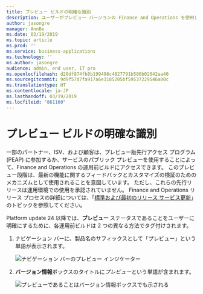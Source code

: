 ```yaml
---
title: プレビュー ビルドの明確な識別
description: ユーザーがプレビュー バージョンの Finance and Operations を使用しているときにそれを認識していることを確認します。
author: jasongre
manager: AnnBe
ms.date: 03/19/2019
ms.topic: article
ms.prod: ''
ms.service: business-applications
ms.technology: ''
ms.author: jasongre
audience: admin, end user, IT pro
ms.openlocfilehash: d20df874fb8b199496c4827791b586b02642aa40
ms.sourcegitcommit: 9d9f57d7fa917a6e3185205bf59537229546a00c
ms.translationtype: HT
ms.contentlocale: ja-JP
ms.lasthandoff: 03/19/2019
ms.locfileid: "861160"
---
```

# <a name="clear-identification-of-preview-builds"></a>プレビュー ビルドの明確な識別

一部のパートナー、ISV、および顧客は、プレビュー版先行アクセス プログラム (PEAP) に参加するか、サービスのパブリック プレビューを使用することによって、Finance and Operations の運用前ビルドにアクセスできます。 このプレビュー段階は、最新の機能に関するフィードバックとカスタマイズの検証のためのメカニズムとして使用されることを意図しています。 ただし、これらの先行リリースは運用環境での使用を承認されていません。 Finance and Operations リリース プロセスの詳細については、「[標準および最初のリリース サービス更新](https://docs.microsoft.com/dynamics365/unified-operations/fin-and-ops/get-started/public-preview-releases)」のトピックを参照してください。  

Platform update 24 以降では、**プレビュー** ステータスであることをユーザーに明確にするために、各運用前ビルドは 2 つの異なる方法でタグ付けされます。  

1.  ナビゲーション バーに、製品名のサフィックスとして「プレビュー」という単語が表示されます。  

    ![ナビゲーション バーのプレビュー インジケーター](media/previewCallout.png  "ナビゲーション バーのプレビュー インジケーター")  

2.  **バージョン情報**ボックスのタイトルに*プレビュー*という単語が含まれます。 

    ![プレビューであることはバージョン情報ボックスでも示される](media/previewAboutBox.png  "プレビューであることはバージョン情報ボックスでも示される")

